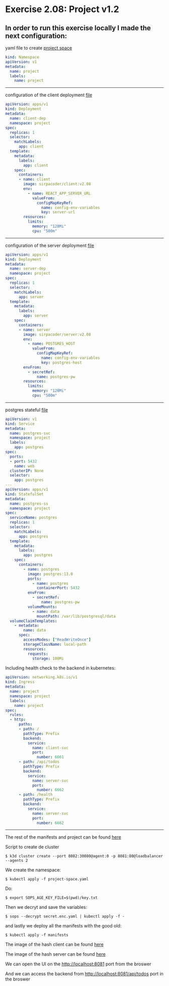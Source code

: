 # Exercise 2.08: Project v1.2

## In order to run this exercise locally I made the next configuration:
yaml file to create [project space](./project/project-space.yaml)
```yaml
kind: Namespace
apiVersion: v1
metadata:
  name: project
  labels:
    name: project
```
---
configuration of the client deployment [file](./project/manifests/client-dep.yaml)
```yaml
apiVersion: apps/v1
kind: Deployment
metadata:
  name: client-dep
  namespace: project
spec:
  replicas: 1
  selector:
    matchLabels:
      app: client
  template:
    metadata:
      labels:
        app: client
    spec:
      containers:
      - name: client
        image: sirpacoder/client:v2.08
        env:
          - name: REACT_APP_SERVER_URL
            valueFrom:
              configMapKeyRef:
                name: config-env-variables
                key: server-url
        resources:
          limits:
            memory: "128Mi"
            cpu: "500m"
```
---
configuration of the server deployment [file](./project/manifests/server-dep.yaml)
```yaml
apiVersion: apps/v1
kind: Deployment
metadata:
  name: server-dep
  namespace: project
spec:
  replicas: 1
  selector:
    matchLabels:
      app: server
  template:
    metadata:
      labels:
        app: server
    spec:
      containers:
      - name: server
        image: sirpacoder/server:v2.08
        env:
          - name: POSTGRES_HOST
            valueFrom:
              configMapKeyRef:
                name: config-env-variables
                key: postgres-host
        envFrom:
          - secretRef:
              name: postgres-pw
        resources:
          limits:
            memory: "128Mi"
            cpu: "500m"
```
---
postgres stateful [file](./project/manifests/postgres-statefulset.yaml)
```yaml
apiVersion: v1
kind: Service
metadata:
  name: postgres-svc
  namespace: project
  labels:
    app: postgres
spec:
  ports:
  - port: 5432
    name: web
  clusterIP: None
  selector:
    app: postgres
---
apiVersion: apps/v1
kind: StatefulSet
metadata:
  name: postgres-ss
  namespace: project
spec:
  serviceName: postgres
  replicas: 1
  selector:
    matchLabels:
      app: postgres
  template:
    metadata:
      labels:
        app: postgres
    spec:
      containers:
        - name: postgres
          image: postgres:13.0
          ports:
            - name: postgres
              containerPort: 5432
          envFrom:
            - secretRef:
                name: postgres-pw
          volumeMounts:
            - name: data
              mountPath: /var/lib/postgresql/data
  volumeClaimTemplates:
    - metadata:
        name: data
      spec:
        accessModes: ["ReadWriteOnce"]
        storageClassName: local-path
        resources:
          requests:
            storage: 100Mi
```

Including health check to the backend in kubernetes:
```yaml
apiVersion: networking.k8s.io/v1
kind: Ingress
metadata:
  name: project
  namespace: project
  labels:
    name: project
spec:
  rules:
  - http:
      paths:
      - path: /
        pathType: Prefix
        backend:
          service:
            name: client-svc
            port: 
              number: 6661
      - path: /api/todos
        pathType: Prefix
        backend:
          service:
            name: server-svc
            port:
              number: 6662
      - path: /health
        pathType: Prefix
        backend:
          service:
            name: server-svc
            port:
              number: 6662
```
---
The rest of the manifests and project can be found [here](./project/manifests/)

Script to create de cluster
```
$ k3d cluster create --port 8082:30080@agent:0 -p 8081:80@loadbalancer --agents 2
```

We create the namespace:
```
$ kubectl apply -f project-space.yaml
```
Do:
```
$ export SOPS_AGE_KEY_FILE=$(pwd)/key.txt
```

Then we decryt and save the variables:
```
$ sops --decrypt secret.enc.yaml | kubectl apply -f -
```

and lastly we deploy all the manifests with the good old:
```
$ kubectl apply -f manifests
```

The image of the hash client can be found [here](https://hub.docker.com/r/sirpacoder/client)

The image of the hash server can be found [here](https://hub.docker.com/r/sirpacoder/server)

We can open the UI on the [http://localhost:8081](http://localhost:8081) port from the broswer

And we can access the backend from [http://localhost:8081/api/todos](http://localhost:8081/api/todos) port in the broswer